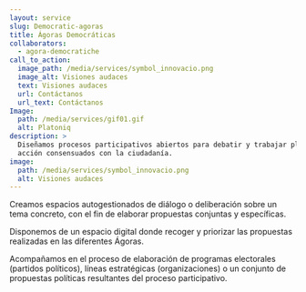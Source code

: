 ```yaml
---
layout: service
slug: Democratic-agoras
title: Ágoras Democráticas
collaborators:
  - agora-democratiche
call_to_action:
  image_path: /media/services/symbol_innovacio.png
  image_alt: Visiones audaces
  text: Visiones audaces
  url: Contáctanos
  url_text: Contáctanos
Image:
  path: /media/services/gif01.gif
  alt: Platoniq
description: >
  Diseñamos procesos participativos abiertos para debatir y trabajar planes de
  acción consensuados con la ciudadanía.
image:
  path: /media/services/symbol_innovacio.png
  alt: Visiones audaces
---
```

Creamos espacios autogestionados de diálogo o deliberación sobre un tema concreto, con el fin de elaborar propuestas conjuntas y específicas.

Disponemos de un espacio digital donde recoger y priorizar las propuestas realizadas en las diferentes Ágoras.

Acompañamos en el proceso de elaboración de programas electorales (partidos políticos), líneas estratégicas (organizaciones) o un conjunto de propuestas políticas resultantes del proceso participativo.
